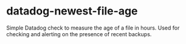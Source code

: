 # datadog-newest-file-age
Simple Datadog check to measure the age of a file in hours. Used for checking and alerting on the presence of recent backups. 
